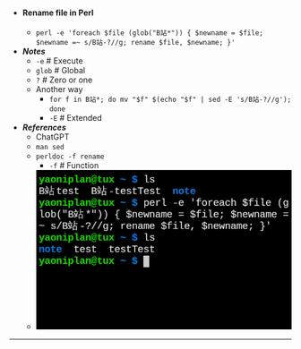 - #### Rename file in Perl
    - `perl -e 'foreach $file (glob("B站*")) { $newname = $file; $newname =~ s/B站-?//g; rename $file, $newname; }'`
- ***Notes***
    - `-e` # Execute
    - `glob` # Global
    - `?` # Zero or one
    - Another way
        - `for f in B站*; do mv "$f" $(echo "$f" | sed -E 's/B站-?//g'); done`
        - `-E` # Extended
- ***References***
    - ChatGPT
    - `man sed`
    - `perldoc -f rename`
        - `-f` # Function
    - ![2023-05-05_12-56.png](../assets/2023-05-05_12-56.png)
- ---
